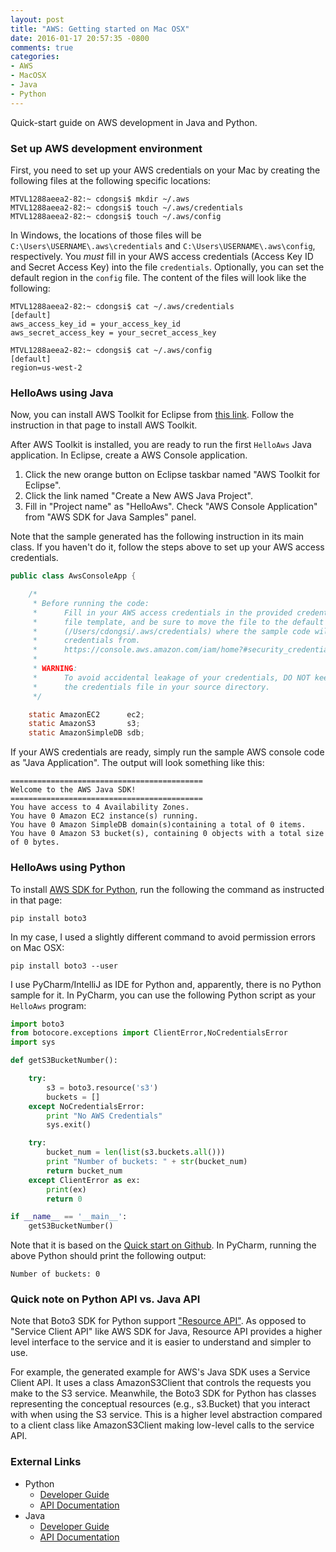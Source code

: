 ```yaml
---
layout: post
title: "AWS: Getting started on Mac OSX"
date: 2016-01-17 20:57:35 -0800
comments: true
categories: 
- AWS
- MacOSX
- Java
- Python
---
```


Quick-start guide on AWS development in Java and Python.

<!--more-->

### Set up AWS development environment

First, you need to set up your AWS credentials on your Mac by creating the following files at the following specific locations:

``` plain
MTVL1288aeea2-82:~ cdongsi$ mkdir ~/.aws
MTVL1288aeea2-82:~ cdongsi$ touch ~/.aws/credentials
MTVL1288aeea2-82:~ cdongsi$ touch ~/.aws/config
```

In Windows, the locations of those files will be `C:\Users\USERNAME\.aws\credentials` and `C:\Users\USERNAME\.aws\config`, respectively.
You *must* fill in your AWS access credentials (Access Key ID and Secret Access Key) into the file `credentials`. Optionally, you can set the default region in the `config` file. 
The content of the files will look like the following: 

``` plain
MTVL1288aeea2-82:~ cdongsi$ cat ~/.aws/credentials
[default]
aws_access_key_id = your_access_key_id
aws_secret_access_key = your_secret_access_key

MTVL1288aeea2-82:~ cdongsi$ cat ~/.aws/config
[default]
region=us-west-2
```

### HelloAws using Java

Now, you can install AWS Toolkit for Eclipse from [this link](http://aws.amazon.com/eclipse/). Follow the instruction in that page to install AWS Toolkit.

After AWS Toolkit is installed, you are ready to run the first `HelloAws` Java application. In Eclipse, create a AWS Console application.

1. Click the new orange button on Eclipse taskbar named "AWS Toolkit for Eclipse".
1. Click the link named "Create a New AWS Java Project".
1. Fill in "Project name" as "HelloAws". Check "AWS Console Application" from "AWS SDK for Java Samples" panel.

Note that the sample generated has the following instruction in its main class. If you haven't do it, follow the steps above to set up your AWS access credentials.

``` java
public class AwsConsoleApp {

    /*
     * Before running the code:
     *      Fill in your AWS access credentials in the provided credentials
     *      file template, and be sure to move the file to the default location
     *      (/Users/cdongsi/.aws/credentials) where the sample code will load the
     *      credentials from.
     *      https://console.aws.amazon.com/iam/home?#security_credential
     *
     * WARNING:
     *      To avoid accidental leakage of your credentials, DO NOT keep
     *      the credentials file in your source directory.
     */

    static AmazonEC2      ec2;
    static AmazonS3       s3;
    static AmazonSimpleDB sdb;
```

If your AWS credentials are ready, simply run the sample AWS console code as "Java Application". The output will look something like this:

``` plain
===========================================
Welcome to the AWS Java SDK!
===========================================
You have access to 4 Availability Zones.
You have 0 Amazon EC2 instance(s) running.
You have 0 Amazon SimpleDB domain(s)containing a total of 0 items.
You have 0 Amazon S3 bucket(s), containing 0 objects with a total size of 0 bytes.
```

### HelloAws using Python

To install [AWS SDK for Python](http://aws.amazon.com/sdk-for-python/), run the following the command as instructed in that page:

```
pip install boto3

```

In my case, I used a slightly different command to avoid permission errors on Mac OSX:

```
pip install boto3 --user
```

I use PyCharm/IntelliJ as IDE for Python and, apparently, there is no Python sample for it. In PyCharm, you can use the following Python script as your `HelloAws` program:

``` python
import boto3
from botocore.exceptions import ClientError,NoCredentialsError
import sys

def getS3BucketNumber():

    try:
        s3 = boto3.resource('s3')
        buckets = []
    except NoCredentialsError:
        print "No AWS Credentials"
        sys.exit()

    try:
        bucket_num = len(list(s3.buckets.all()))
        print "Number of buckets: " + str(bucket_num)
        return bucket_num
    except ClientError as ex:
        print(ex)
        return 0

if __name__ == '__main__':
    getS3BucketNumber()
```

Note that it is based on the [Quick start on Github](https://github.com/boto/boto3#quick-start). In PyCharm, running the above Python should print the following output:

``` plain
Number of buckets: 0
```

### Quick note on Python API vs. Java API

Note that Boto3 SDK for Python support ["Resource API"](http://boto3.readthedocs.org/en/latest/guide/resources.html). 
As opposed to "Service Client API" like AWS SDK for Java, Resource API provides a higher level interface to the service and it is easier to understand and simpler to use.

For example, the generated example for AWS's Java SDK uses a Service Client API. It uses a class AmazonS3Client that controls the requests you make to the S3 service. 
Meanwhile, the Boto3 SDK for Python has classes representing the conceptual resources (e.g., s3.Bucket) that you interact with when using the S3 service. 
This is a higher level abstraction compared to a client class like AmazonS3Client making low-level calls to the service API.

### External Links

* Python
  * [Developer Guide](https://boto3.readthedocs.org/en/latest/guide/index.html)
  * [API Documentation](https://boto3.readthedocs.org/en/latest/reference/core/index.html)
* Java
  * [Developer Guide](http://docs.aws.amazon.com/AWSSdkDocsJava/latest/DeveloperGuide/welcome.html)
  * [API Documentation](http://docs.aws.amazon.com/AWSJavaSDK/latest/javadoc/index.html)